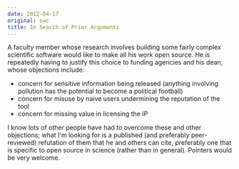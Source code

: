 ```yaml
---
date: 2012-04-17
original: swc
title: In Search of Prior Arguments
---
```

<p>A faculty member whose research involves building some fairly complex scientific software would like to make all his work open source. He is repeatedly having to justify this choice to funding agencies and his dean, whose objections include:</p>
<ul>
<li>concern for sensitive information being released (anything involving pollution has the potential to become a political football)</li>
<li>concern for misuse by naive users undermining the reputation of the tool</li>
<li>concern for missing value in licensing the IP</li>
</ul>
<p>I know lots of other people have had to overcome these and other objections; what I'm looking for is a published (and preferably peer-reviewed) refutation of them that he and others can cite, preferably one that is specific to open source in science (rather than in general). Pointers would be very welcome.</p>
